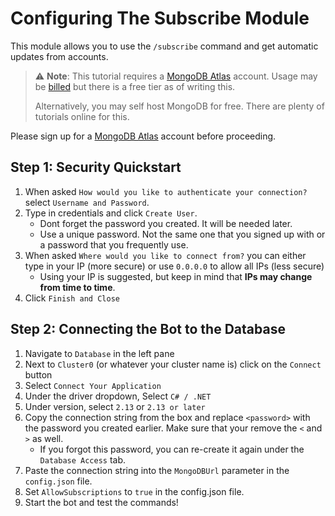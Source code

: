# Configuring The Subscribe Module
This module allows you to use the `/subscribe` command and get automatic updates from accounts.
> :warning: **Note**: This tutorial requires a [MongoDB Atlas](https://www.mongodb.com/atlas/database) account. Usage may be [billed](https://www.mongodb.com/pricing) but there is a free tier as of writing this.
> 
> Alternatively, you may self host MongoDB for free. There are plenty of tutorials online for this.

Please sign up for a [MongoDB Atlas](https://www.mongodb.com/atlas/database) account before proceeding.
## Step 1: Security Quickstart
1. When asked `How would you like to authenticate your connection?` select `Username and Password`.
2. Type in credentials and click `Create User`.
   - Dont forget the password you created. It will be needed later.
   - Use a unique password. Not the same one that you signed up with or a password that you frequently use.
3. When asked `Where would you like to connect from?` you can either type in your IP (more secure) or use `0.0.0.0` to allow all IPs (less secure)
   - Using your IP is suggested, but keep in mind that **IPs may change from time to time**.
4. Click `Finish and Close`

## Step 2: Connecting the Bot to the Database
1. Navigate to `Database` in the left pane
2. Next to `Cluster0` (or whatever your cluster name is) click on the `Connect` button
3. Select `Connect Your Application`
4. Under the driver dropdown, Select `C# / .NET`
5. Under version, select `2.13` or `2.13 or later`
6. Copy the connection string from the box and replace `<password>` with the password you created earlier. Make sure that your remove the `<` and `>` as well.
   - If you forgot this password, you can re-create it again under the `Database Access` tab.
7. Paste the connection string into the `MongoDBUrl` parameter in the `config.json` file.
8. Set `AllowSubscriptions` to `true` in the config.json file.
9. Start the bot and test the commands! 

